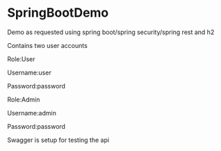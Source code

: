 # SpringBootDemo
Demo as requested using spring boot/spring security/spring rest and h2

Contains two user accounts

Role:User

Username:user

Password:password


Role:Admin

Username:admin

Password:password

Swagger is setup for testing the api
